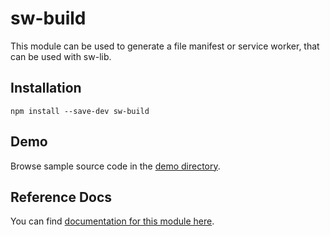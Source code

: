 <!-- DO NOT EDIT. This page is autogenerated. -->
<!-- To make changes, edit templates/Project-README.hbs, not this file. -->
# sw-build

This module can be used to generate a file manifest or service worker, that can be used with sw-lib.

## Installation

`npm install --save-dev sw-build`

## Demo

Browse sample source code in the [demo directory](https://github.com/GoogleChrome/sw-helpers/tree/master/packages/sw-build/demo).

## Reference Docs

You can find [documentation for this module here](https://googlechrome.github.io/sw-helpers/reference-docs/stable/latest/module-sw-build.html#main).
